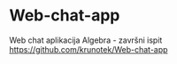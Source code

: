 # Web-chat-app

Web chat aplikacija Algebra - završni ispit
https://github.com/krunotek/Web-chat-app
